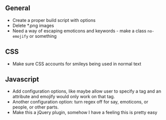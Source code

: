 ## General
* Create a proper build script with options
* Delete *.png images
* Need a way of escaping emoticons and keywords - make a class ``no-emojify`` or something

## CSS
* Make sure CSS accounts for smileys being used in normal text

## Javascript
* Add configuration options, like maybe allow user to specify a tag and an attribute and emojify would only work on that tag.
* Another configuration option: turn regex off for say, emoticons, or people, or other parts.
* Make this a jQuery plugin, somehow I have a feeling this is pretty easy